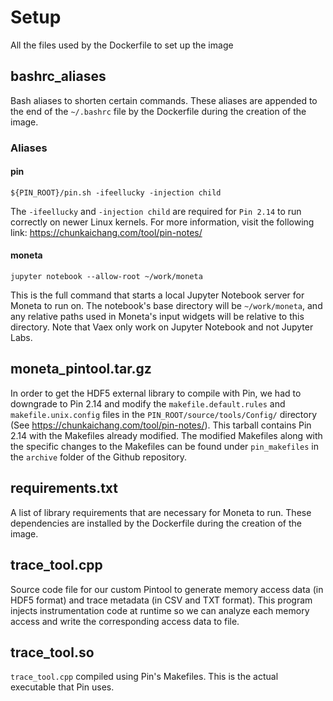 # Setup

All the files used by the Dockerfile to set up the image

## bashrc_aliases
Bash aliases to shorten certain commands. These aliases are appended to the end of the `~/.bashrc` file by the Dockerfile during the creation of the image.

### Aliases

#### pin
```
${PIN_ROOT}/pin.sh -ifeellucky -injection child
```
The `-ifeellucky` and `-injection child` are required for `Pin 2.14` to run correctly on newer Linux kernels. For more information, visit the following link: https://chunkaichang.com/tool/pin-notes/

#### moneta
```
jupyter notebook --allow-root ~/work/moneta
```
This is the full command that starts a local Jupyter Notebook server for Moneta to run on. The notebook's base directory will be `~/work/moneta`, and any relative paths used in Moneta's input widgets will be relative to this directory. Note that Vaex only work on Jupyter Notebook and not Jupyter Labs.

## moneta_pintool.tar.gz

In order to get the HDF5 external library to compile with Pin, we had to downgrade to Pin 2.14 and modify the `makefile.default.rules` and `makefile.unix.config` files in the `PIN_ROOT/source/tools/Config/` directory (See https://chunkaichang.com/tool/pin-notes/). This tarball contains Pin 2.14 with the Makefiles already modified. The modified Makefiles along with the specific changes to the Makefiles can be found under `pin_makefiles` in the `archive` folder of the Github repository.

## requirements.txt
A list of library requirements that are necessary for Moneta to run. These dependencies are installed by the Dockerfile during the creation of the image.

## trace_tool.cpp
Source code file for our custom Pintool to generate memory access data (in HDF5 format) and trace metadata (in CSV and TXT format). This program injects instrumentation code at runtime so we can analyze each memory access and write the corresponding access data to file.

## trace_tool.so
`trace_tool.cpp` compiled using Pin's Makefiles. This is the actual executable that Pin uses.